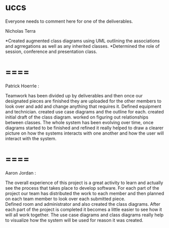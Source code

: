 # uccs

Everyone needs to comment here for one of the deliverables.

Nicholas Terra

  *Created augmented class diagrams using UML outlining the associations and agrregations as well as any inherited classes.
  *Determined the role of session, conference and presentation class.
  
====
====

Patrick Hoerrle :

Teamwork has been divided up by deliverables and then once our designated pieces are finished they are uploaded for the other members to look over and add and change anything that requires it.
Defined equipment and technician. created use case diagrams and the outline for each. created initial draft of the class diagram. worked on figuring out relationships between classes. The whole system has been evolving over time, once diagrams started to be finished and refined it really helped to draw a clearer picture on how the systems interacts with one another and how the user will interact with the system.

====
====

Aaron Jordan :

The overall experience of this project is a great activity to learn and actually see the process that takes place to develop software.  For each part of the project our team has distributed the work to each member and then planned on each team member to look over each submitted piece.  
Defined room and administrator and also created the class diagrams.  After each part of the project is completed it becomes a little easier to see how it will all work together.  The use case diagrams and class diagrams really help to visualize how the system will be used for reason it was created.
